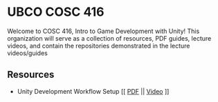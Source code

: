 # UBCO COSC 416

Welcome to COSC 416, Intro to Game Development with Unity! This organization will serve as a collection of resources, PDF guides, lecture videos, and contain the repositories demonstrated in the lecture videos/guides

## Resources

- Unity Development Workflow Setup [[ [PDF](https://github.com/UBCO-COSC-416/.github/blob/main/profile/Assets/SetupGuide.pdf) || [Video](https://www.youtube.com/watch?v=4LThE_r1-Pw) ]]
